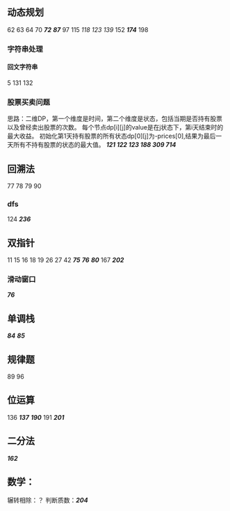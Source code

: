 ## 动态规划
62 63 64 70 ***72*** ***87*** 97 115 *118* *123* *139* 152 ***174*** 198
### 字符串处理

#### 回文字符串
5 131 132
### 股票买卖问题 
思路：二维DP，第一个维度是时间，第二个维度是状态，包括当期是否持有股票以及曾经卖出股票的次数。
每个节点dp\[i\]\[j\]的value是在j状态下，第i天结束时的最大收益。
初始化第1天持有股票的所有状态dp\[0\]\[j\]为-prices\[0\],结果为最后一天所有不持有股票的状态的最大值。
***121 122 123 188 309 714***

## 回溯法
77 78 79 90
### dfs
124 ***236*** 

## 双指针
11 15 16 18 19 26 27 42 ***75*** ***76*** ***80*** 167 ***202***
### 滑动窗口
***76***


## 单调栈
***84*** ***85*** 

## 规律题
89 96

## 位运算
136 ***137*** ***190*** 191 ***201***

## 二分法
***162***

## 数学：
辗转相除：？
判断质数：***204***

